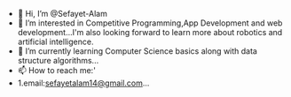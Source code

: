 - 👋 Hi, I’m @Sefayet-Alam
- 👀 I’m interested in Competitive Programming,App Development and web development...I'm also looking forward to learn more about robotics and artificial intelligence.
- 🌱 I’m currently learning Computer Science basics along with data structure algorithms...
- 📫 How to reach me:'
-  1.email:sefayetalam14@gmail.com...

<!---
Sefayet-Alam/Sefayet-Alam is a ✨ special ✨ repository because its `README.md` (this file) appears on your GitHub profile.
You can click the Preview link to take a look at your changes.
--->
